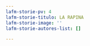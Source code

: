 ```yaml
---
lafm-storie-pv: 4
lafm-storie-titulo: LA RAPINA
lafm-storie-image: ''
lafm-storie-autores-list: []

---
```

